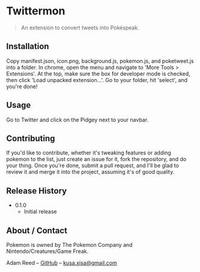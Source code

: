 # Twittermon
> An extension to convert tweets into Pokéspeak.

## Installation

Copy manifest.json, icon.png, background.js, pokemon.js, and poketweet.js into a folder. In chrome, open the menu and navigate to 'More Tools > Extensions'. At the top, make sure the box for developer mode is checked, then click 'Load unpacked extension...'. Go to your folder, hit 'select', and you're done!

## Usage
Go to Twitter and click on the Pidgey next to your navbar.

## Contributing

If you'd like to contribute, whether it's tweaking features or adding pokemon to the list, just create an issue for it, fork the repository, and do your thing. Once you're done, submit a pull request, and I'll be glad to review it and merge it into the project, assuming it's of good quality.

## Release History

* 0.1.0
    * Initial release

## About / Contact

Pokemon is owned by The Pokemon Company and Nintendo/Creatures/Game Freak.

Adam Reed – [GitHub](https://github.com/adamcreed/)
 – <kusa.xisa@gmail.com>
